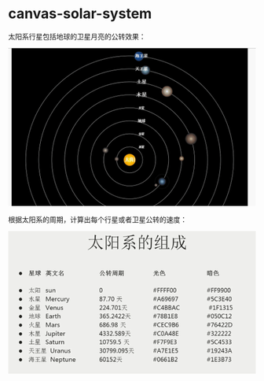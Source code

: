 # canvas-solar-system
太阳系行星包括地球的卫星月亮的公转效果：

![太阳系图片效果](https://github.com/flyingpig2016/canvas-solar-system/blob/master/img/1.gif)

根据太阳系的周期，计算出每个行星或者卫星公转的速度：

![太阳系行星周期](https://github.com/flyingpig2016/canvas-solar-system/blob/master/img/2.png)
